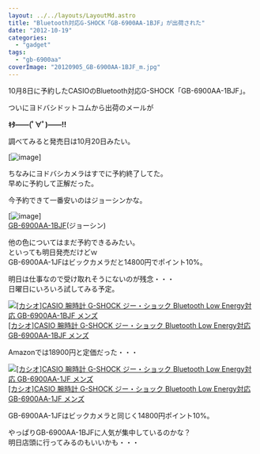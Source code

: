 ```yaml
---
layout: ../../layouts/LayoutMd.astro
title: "Bluetooth対応G-SHOCK「GB-6900AA-1BJF」が出荷された"
date: "2012-10-19"
categories: 
  - "gadget"
tags: 
  - "gb-6900aa"
coverImage: "20120905_GB-6900AA-1BJF_m.jpg"
---
```


10月8日に予約したCASIOのBluetooth対応G-SHOCK「GB-6900AA-1BJF」。

ついにヨドバシドットコムから出荷のメールが

**ｷﾀ――(ﾟ∀ﾟ)――!!**

調べてみると発売日は10月20日みたい。

[![image](/wp/images/image_thumb16.png "image")]

ちなみにヨドバシカメラはすでに予約終了してた。  
早めに予約して正解だった。

今予約できて一番安いのはジョーシンかな。

[![image](/wp/images/image_thumb17.png "image")]  
[GB-6900AA-1BJF](http://joshinweb.jp/watch/6597/4971850975533.html)(ジョーシン)

他の色についてはまだ予約できるみたい。  
といっても明日発売だけどｗ  
GB-6900AA-1JFはビックカメラだと14800円でポイント10%。

明日は仕事なので受け取れそうにないのが残念・・・  
日曜日にいろいろ試してみる予定。

[![[カシオ]CASIO 腕時計 G-SHOCK ジー・ショック Bluetooth Low Energy対応   GB-6900AA-1BJF メンズ](/wp/images/41z3vvsyxhL._SL75_.jpg)  
\[カシオ\]CASIO 腕時計 G-SHOCK ジー・ショック Bluetooth Low Energy対応 GB-6900AA-1BJF メンズ  
](https://www.amazon.co.jp/exec/obidos/ASIN/B009ELZ92A/mizuka123-22/ref=nosim)

Amazonでは18900円と定価だった・・・

[![[カシオ]CASIO 腕時計 G-SHOCK ジー・ショック Bluetooth Low Energy対応   GB-6900AA-1JF メンズ](/wp/images/51q9ALgwVBL._SL75_.jpg)  
\[カシオ\]CASIO 腕時計 G-SHOCK ジー・ショック Bluetooth Low Energy対応 GB-6900AA-1JF メンズ  
](https://www.amazon.co.jp/exec/obidos/ASIN/B009ELZ8ZS/mizuka123-22/ref=nosim)

  
GB-6900AA-1JFはビックカメラと同じく14800円ポイント10%。

やっぱりGB-6900AA-1BJFに人気が集中しているのかな？  
明日店頭に行ってみるのもいいかも・・・
